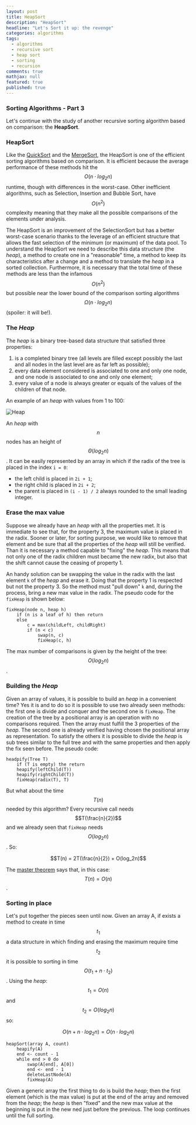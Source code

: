 ```yaml
---
layout: post
title: HeapSort
description: "HeapSort"
headline: "Let's Sort it up: the revenge"
categories: algorithms
tags: 
  - algorithms
  - recursive sort
  - heap sort
  - sorting
  - recursion
comments: true
mathjax: null
featured: true
published: true
---
```

### Sorting Algorithms - Part 3
Let's continue with the study of another recursive sorting algorithm based on comparison: the **HeapSort**.

### HeapSort
Like the [QuickSort]() and the [MergeSort](), the HeapSort is one of the efficient sorting algorithms based on 
comparison. It is efficient because the average performance of these methods hit the $$O(n⋅log_2n)$$ runtime, though 
with differences in the worst-case. Other inefficient algorithms, such as Selection, Insertion and Bubble Sort, 
have $$O(n^2)$$ complexity meaning that they make all the possible comparisons of the elements under analysis.

The HeapSort is an improvement of the SelectionSort but has a better worst-case scenario thanks to the leverage of an
efficient structure that allows the fast selection of the minimum (or maximum) of the data pool.
To understand the HeapSort we need to describe this data structure (the _heap_), a method to create one in a 
"reasonable" time, a method to keep its characteristics after a change and a method to translate the _heap_ in a 
sorted collection. Furthermore, it is necessary that the total time of these methods are less than the infamous $$O
(n^2)$$ but possible near the lower bound of the comparison sorting algorithms $$\Omega(n⋅log_2n)$$ (spoiler: it will
 be!).

### The _Heap_
The _heap_ is a binary tree-based data structure that satisfied three properties:
1. is a completed binary tree (all levels are filled except possibly the last and all nodes in the last level are as 
far left as possible);
2. every data element considered is associated to one and only one node, and one node is associated to one and only 
one element;
3. every value of a node is always greater or equals of the values of the children of that node.

An example of an _heap_ with values from 1 to 100:

<img class="image-post" src="{{ site.url }}/images/heapsort/max-heap.png" alt="Heap">

An _heap_ with $$n$$ nodes has an height of $$\Theta(log_2n)$$.
It can be easily represented by an array in which if the radix of the tree is placed in the index ```i = 0```:
* the left child is placed in ```2i + 1```;
* the right child is placed in ```2i + 2```;
* the parent is placed in ```(i - 1) / 2``` always rounded to the small leading integer.

### Erase the max value
Suppose we already have an _heap_ with all the properties met. It is immediate to see that, for the property 3, the 
maximum value is placed in the radix. Sooner or later, for sorting purpose, we would like to remove that element and 
be sure that all the properties of the _heap_ will still be verified. Than it is necessary a method capable to 
"fixing" the _heap_. This means that not only one of the radix children must became the new radix, but also that the 
shift cannot cause the ceasing of property 1.
 
An handy solution can be swapping the value in the radix with the last element ```k``` of the _heap_ and erase it. Doing
that the property 1 is respected but not the property 3. So the method must "pull down" ```k``` and, during the 
process, bring a new max value in the radix. The pseudo code for the ```fixHeap``` is shown below:
 
```
fixHeap(node n, heap h)
    if (n is a leaf of h) then return
    else
        c = max(childLeft, childRight)
        if (n < c)
            swap(n, c)
            fixHeap(c, h)
```

The max number of comparisons is given by the height of the tree: $$O(log_2n)$$.

### Building the _Heap_
Given an array of values, it is possible to build an _heap_ in a convenient time? Yes it is and to do so it is possible 
to use two already seen methods: the first one is divide and conquer and the second one is ```fixHeap```.
The creation of the tree by a positional array is an operation with no comparisons required. Then the array must 
fulfill the 3 properties of the _heap_. The second one is already verified having chosen the positional array as 
representation. To satisfy the others it is possible to divide the _heap_ is sub trees similar to the full tree and 
with the same properties and then apply the fix seen before. The pseudo code:

```
headpify(Tree T)
    if (T is empty) the return
    heapify(leftChild(T))
    heapify(rightChild(T))
    fixHeap(radix(T), T)
```

But what about the time $$T(n)$$ needed by this algorithm? Every recursive call needs $$T(\frac{n}{2})$$ and we already 
seen 
that ```fixHeap``` needs $$O(log_2n)$$. So:

$$T(n) = 2T(\frac{n}{2}) + O(log_2n)$$

The [master theorem](https://en.wikipedia.org/wiki/Master_theorem) says that, in this case: $$T(n) = O(n)$$.

### Sorting in place
Let's put together the pieces seen until now. Given an array A, if exists a method to create in time $$t_1$$ a data 
structure in which finding and erasing the maximum require time $$t_2$$ it is possible to sorting in time $$O(t_1 + 
n⋅t_2)$$. Using the _heap_: $$t_1 = O(n)$$ and $$t_2 = O(log_2n)$$ so:

$$O(n + n⋅log_2n) = O(n⋅log_2n)$$

```
heapSort(array A, count)
    heapify(A)
    end <- count - 1
    while end > 0 do
        swap(A[end], A[0])
        end <- end - 1
        deleteLastNode(A)
        fixHeap(A)
```

Given a generic array the first thing to do is build the _heap_; then the first element (which is the max value) is 
put at the end of the array and removed from the _heap_; the _heap_ is then "fixed" and the new max value at the 
beginning is put in the new ned just before the previous. The loop continues until the full sorting.